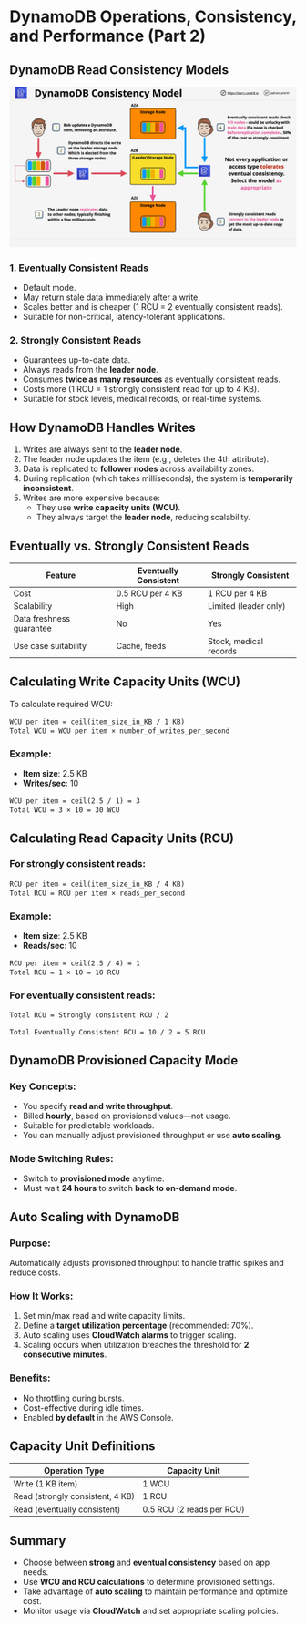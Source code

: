 # DynamoDB Operations, Consistency, and Performance (Part 2)

## DynamoDB Read Consistency Models

![alt text](image-5.png)

### 1. Eventually Consistent Reads

- Default mode.
- May return stale data immediately after a write.
- Scales better and is cheaper (1 RCU = 2 eventually consistent reads).
- Suitable for non-critical, latency-tolerant applications.

### 2. Strongly Consistent Reads

- Guarantees up-to-date data.
- Always reads from the **leader node**.
- Consumes **twice as many resources** as eventually consistent reads.
- Costs more (1 RCU = 1 strongly consistent read for up to 4 KB).
- Suitable for stock levels, medical records, or real-time systems.

## How DynamoDB Handles Writes

1. Writes are always sent to the **leader node**.
2. The leader node updates the item (e.g., deletes the 4th attribute).
3. Data is replicated to **follower nodes** across availability zones.
4. During replication (which takes milliseconds), the system is **temporarily inconsistent**.
5. Writes are more expensive because:
   - They use **write capacity units (WCU)**.
   - They always target the **leader node**, reducing scalability.

## Eventually vs. Strongly Consistent Reads

| Feature                  | Eventually Consistent | Strongly Consistent    |
| ------------------------ | --------------------- | ---------------------- |
| Cost                     | 0.5 RCU per 4 KB      | 1 RCU per 4 KB         |
| Scalability              | High                  | Limited (leader only)  |
| Data freshness guarantee | No                    | Yes                    |
| Use case suitability     | Cache, feeds          | Stock, medical records |

## Calculating Write Capacity Units (WCU)

To calculate required WCU:

```text
WCU per item = ceil(item_size_in_KB / 1 KB)
Total WCU = WCU per item × number_of_writes_per_second
```

### Example:

- **Item size**: 2.5 KB
- **Writes/sec**: 10

```text
WCU per item = ceil(2.5 / 1) = 3
Total WCU = 3 × 10 = 30 WCU
```

## Calculating Read Capacity Units (RCU)

### For **strongly consistent reads**:

```text
RCU per item = ceil(item_size_in_KB / 4 KB)
Total RCU = RCU per item × reads_per_second
```

### Example:

- **Item size**: 2.5 KB
- **Reads/sec**: 10

```text
RCU per item = ceil(2.5 / 4) = 1
Total RCU = 1 × 10 = 10 RCU
```

### For **eventually consistent reads**:

```text
Total RCU = Strongly consistent RCU / 2
```

```text
Total Eventually Consistent RCU = 10 / 2 = 5 RCU
```

## DynamoDB Provisioned Capacity Mode

### Key Concepts:

- You specify **read and write throughput**.
- Billed **hourly**, based on provisioned values—not usage.
- Suitable for predictable workloads.
- You can manually adjust provisioned throughput or use **auto scaling**.

### Mode Switching Rules:

- Switch to **provisioned mode** anytime.
- Must wait **24 hours** to switch **back to on-demand mode**.

## Auto Scaling with DynamoDB

### Purpose:

Automatically adjusts provisioned throughput to handle traffic spikes and reduce costs.

### How It Works:

1. Set min/max read and write capacity limits.
2. Define a **target utilization percentage** (recommended: 70%).
3. Auto scaling uses **CloudWatch alarms** to trigger scaling.
4. Scaling occurs when utilization breaches the threshold for **2 consecutive minutes**.

### Benefits:

- No throttling during bursts.
- Cost-effective during idle times.
- Enabled **by default** in the AWS Console.

## Capacity Unit Definitions

| Operation Type                   | Capacity Unit             |
| -------------------------------- | ------------------------- |
| Write (1 KB item)                | 1 WCU                     |
| Read (strongly consistent, 4 KB) | 1 RCU                     |
| Read (eventually consistent)     | 0.5 RCU (2 reads per RCU) |

## Summary

- Choose between **strong** and **eventual consistency** based on app needs.
- Use **WCU and RCU calculations** to determine provisioned settings.
- Take advantage of **auto scaling** to maintain performance and optimize cost.
- Monitor usage via **CloudWatch** and set appropriate scaling policies.
